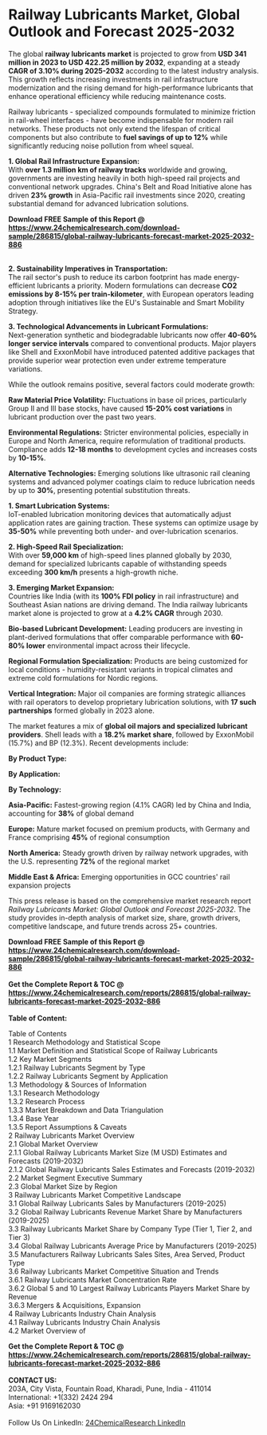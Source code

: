 <h1>Railway Lubricants Market, Global Outlook and Forecast 2025-2032</h1><p>The global <strong>railway lubricants market</strong> is projected to grow from <strong>USD 341 million in 2023 to USD 422.25 million by 2032</strong>, expanding at a steady <strong>CAGR of 3.10% during 2025-2032</strong> according to the latest industry analysis. This growth reflects increasing investments in rail infrastructure modernization and the rising demand for high-performance lubricants that enhance operational efficiency while reducing maintenance costs.</p><p>Railway lubricants - specialized compounds formulated to minimize friction in rail-wheel interfaces - have become indispensable for modern rail networks. These products not only extend the lifespan of critical components but also contribute to <strong>fuel savings of up to 12%</strong> while significantly reducing noise pollution from wheel squeal.</p><p><strong>1. Global Rail Infrastructure Expansion:</strong><br>
With <strong>over 1.3 million km of railway tracks</strong> worldwide and growing, governments are investing heavily in both high-speed rail projects and conventional network upgrades. China's Belt and Road Initiative alone has driven <strong>23% growth</strong> in Asia-Pacific rail investments since 2020, creating substantial demand for advanced lubrication solutions.</p><div><b>Download FREE Sample of this Report @ 
            <a href="https://www.24chemicalresearch.com/download-sample/286815/global-railway-lubricants-forecast-market-2025-2032-886">
            https://www.24chemicalresearch.com/download-sample/286815/global-railway-lubricants-forecast-market-2025-2032-886</a></b></div><br><p><strong>2. Sustainability Imperatives in Transportation:</strong><br>
The rail sector's push to reduce its carbon footprint has made energy-efficient lubricants a priority. Modern formulations can decrease <strong>CO2 emissions by 8-15% per train-kilometer</strong>, with European operators leading adoption through initiatives like the EU's Sustainable and Smart Mobility Strategy.</p><p><strong>3. Technological Advancements in Lubricant Formulations:</strong><br>
Next-generation synthetic and biodegradable lubricants now offer <strong>40-60% longer service intervals</strong> compared to conventional products. Major players like Shell and ExxonMobil have introduced patented additive packages that provide superior wear protection even under extreme temperature variations.</p><p>While the outlook remains positive, several factors could moderate growth:</p><p><strong>Raw Material Price Volatility:</strong> Fluctuations in base oil prices, particularly Group II and III base stocks, have caused <strong>15-20% cost variations</strong> in lubricant production over the past two years.</p><p><strong>Environmental Regulations:</strong> Stricter environmental policies, especially in Europe and North America, require reformulation of traditional products. Compliance adds <strong>12-18 months</strong> to development cycles and increases costs by <strong>10-15%</strong>.</p><p><strong>Alternative Technologies:</strong> Emerging solutions like ultrasonic rail cleaning systems and advanced polymer coatings claim to reduce lubrication needs by up to <strong>30%</strong>, presenting potential substitution threats.</p><p><strong>1. Smart Lubrication Systems:</strong><br>
IoT-enabled lubrication monitoring devices that automatically adjust application rates are gaining traction. These systems can optimize usage by <strong>35-50%</strong> while preventing both under- and over-lubrication scenarios.</p><p><strong>2. High-Speed Rail Specialization:</strong><br>
With over <strong>59,000 km</strong> of high-speed lines planned globally by 2030, demand for specialized lubricants capable of withstanding speeds exceeding <strong>300 km/h</strong> presents a high-growth niche.</p><p><strong>3. Emerging Market Expansion:</strong><br>
Countries like India (with its <strong>100% FDI policy</strong> in rail infrastructure) and Southeast Asian nations are driving demand. The India railway lubricants market alone is projected to grow at a <strong>4.2% CAGR</strong> through 2030.</p><p><strong>Bio-based Lubricant Development:</strong> Leading producers are investing in plant-derived formulations that offer comparable performance with <strong>60-80% lower</strong> environmental impact across their lifecycle.</p><p><strong>Regional Formulation Specialization:</strong> Products are being customized for local conditions - humidity-resistant variants in tropical climates and extreme cold formulations for Nordic regions.</p><p><strong>Vertical Integration:</strong> Major oil companies are forming strategic alliances with rail operators to develop proprietary lubrication solutions, with <strong>17 such partnerships</strong> formed globally in 2023 alone.</p><p>The market features a mix of <strong>global oil majors and specialized lubricant providers</strong>. Shell leads with a <strong>18.2% market share</strong>, followed by ExxonMobil (15.7%) and BP (12.3%). Recent developments include:</p><p><strong>By Product Type:</strong></p><p><strong>By Application:</strong></p><p><strong>By Technology:</strong></p><p><strong>Asia-Pacific:</strong> Fastest-growing region (4.1% CAGR) led by China and India, accounting for <strong>38%</strong> of global demand</p><p><strong>Europe:</strong> Mature market focused on premium products, with Germany and France comprising <strong>45%</strong> of regional consumption</p><p><strong>North America:</strong> Steady growth driven by railway network upgrades, with the U.S. representing <strong>72%</strong> of the regional market</p><p><strong>Middle East &amp; Africa:</strong> Emerging opportunities in GCC countries' rail expansion projects</p><p>This press release is based on the comprehensive market research report <em>Railway Lubricants Market: Global Outlook and Forecast 2025-2032</em>. The study provides in-depth analysis of market size, share, growth drivers, competitive landscape, and future trends across 25+ countries.</p><div><b>Download FREE Sample of this Report @ 
            <a href="https://www.24chemicalresearch.com/download-sample/286815/global-railway-lubricants-forecast-market-2025-2032-886">
            https://www.24chemicalresearch.com/download-sample/286815/global-railway-lubricants-forecast-market-2025-2032-886</a></b></div><br><div><b>Get the Complete Report & TOC @ 
            <a href="https://www.24chemicalresearch.com/reports/286815/global-railway-lubricants-forecast-market-2025-2032-886">
            https://www.24chemicalresearch.com/reports/286815/global-railway-lubricants-forecast-market-2025-2032-886</a></b></div><br>
            <b>Table of Content:</b><p>Table of Contents<br />
1 Research Methodology and Statistical Scope<br />
1.1 Market Definition and Statistical Scope of Railway Lubricants<br />
1.2 Key Market Segments<br />
1.2.1 Railway Lubricants Segment by Type<br />
1.2.2 Railway Lubricants Segment by Application<br />
1.3 Methodology & Sources of Information<br />
1.3.1 Research Methodology<br />
1.3.2 Research Process<br />
1.3.3 Market Breakdown and Data Triangulation<br />
1.3.4 Base Year<br />
1.3.5 Report Assumptions & Caveats<br />
2 Railway Lubricants Market Overview<br />
2.1 Global Market Overview<br />
2.1.1 Global Railway Lubricants Market Size (M USD) Estimates and Forecasts (2019-2032)<br />
2.1.2 Global Railway Lubricants Sales Estimates and Forecasts (2019-2032)<br />
2.2 Market Segment Executive Summary<br />
2.3 Global Market Size by Region<br />
3 Railway Lubricants Market Competitive Landscape<br />
3.1 Global Railway Lubricants Sales by Manufacturers (2019-2025)<br />
3.2 Global Railway Lubricants Revenue Market Share by Manufacturers (2019-2025)<br />
3.3 Railway Lubricants Market Share by Company Type (Tier 1, Tier 2, and Tier 3)<br />
3.4 Global Railway Lubricants Average Price by Manufacturers (2019-2025)<br />
3.5 Manufacturers Railway Lubricants Sales Sites, Area Served, Product Type<br />
3.6 Railway Lubricants Market Competitive Situation and Trends<br />
3.6.1 Railway Lubricants Market Concentration Rate<br />
3.6.2 Global 5 and 10 Largest Railway Lubricants Players Market Share by Revenue<br />
3.6.3 Mergers & Acquisitions, Expansion<br />
4 Railway Lubricants Industry Chain Analysis<br />
4.1 Railway Lubricants Industry Chain Analysis<br />
4.2 Market Overview of</p><div><b>Get the Complete Report & TOC @ 
            <a href="https://www.24chemicalresearch.com/reports/286815/global-railway-lubricants-forecast-market-2025-2032-886">
            https://www.24chemicalresearch.com/reports/286815/global-railway-lubricants-forecast-market-2025-2032-886</a></b></div><br><b>CONTACT US:</b><br>
            203A, City Vista, Fountain Road, Kharadi, Pune, India - 411014<br>
            International: +1(332) 2424 294<br>
            Asia: +91 9169162030 <br><br>
            Follow Us On LinkedIn: <a href="https://www.linkedin.com/company/24chemicalresearch/">24ChemicalResearch LinkedIn</a>